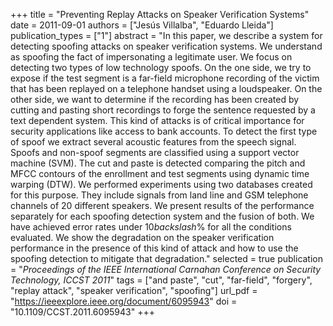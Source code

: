 +++
title = "Preventing Replay Attacks on Speaker Verification Systems"
date = 2011-09-01
authors = ["Jesús Villalba", "Eduardo Lleida"]
publication_types = ["1"]
abstract = "In this paper, we describe a system for detecting spoofing attacks on speaker verification systems. We understand as spoofing the fact of impersonating a legitimate user. We focus on detecting two types of low technology spoofs. On the one side, we try to expose if the test segment is a far-field microphone recording of the victim that has been replayed on a telephone handset using a loudspeaker. On the other side, we want to determine if the recording has been created by cutting and pasting short recordings to forge the sentence requested by a text dependent system. This kind of attacks is of critical importance for security applications like access to bank accounts. To detect the first type of spoof we extract several acoustic features from the speech signal. Spoofs and non-spoof segments are classified using a support vector machine (SVM). The cut and paste is detected comparing the pitch and MFCC contours of the enrollment and test segments using dynamic time warping (DTW). We performed experiments using two databases created for this purpose. They include signals from land line and GSM telephone channels of 20 different speakers. We present results of the performance separately for each spoofing detection system and the fusion of both. We have achieved error rates under 10$backslash$% for all the conditions evaluated. We show the degradation on the speaker verification performance in the presence of this kind of attack and how to use the spoofing detection to mitigate that degradation."
selected = true
publication = "*Proceedings of the IEEE International Carnahan Conference on Security Technology, ICCST 2011*"
tags = ["and paste", "cut", "far-field", "forgery", "replay attack", "speaker verification", "spoofing"]
url_pdf = "https://ieeexplore.ieee.org/document/6095943"
doi = "10.1109/CCST.2011.6095943"
+++

